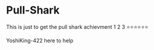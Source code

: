 # Pull-Shark
This is just to get the pull shark achievment
1
2
3
⭐⭐⭐⭐⭐⭐

YoshiKing-422 here to help
